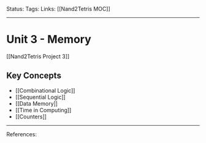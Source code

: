 Status:
Tags:
Links: [[Nand2Tetris MOC]]
___
# Unit 3 - Memory
[[Nand2Tetris Project 3]]
## Key Concepts
- [[Combinational Logic]]
- [[Sequential Logic]]
- [[Data Memory]]
- [[Time in Computing]]
- [[Counters]]
___
References: